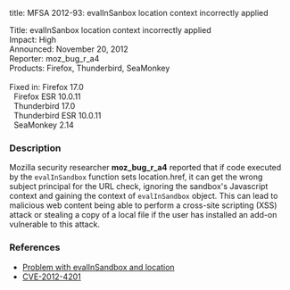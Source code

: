 title: MFSA 2012-93: evalInSanbox location context incorrectly applied

<p>
<span class="label">Title:</span>      evalInSanbox location context incorrectly applied<br/>
<span class="label">Impact:</span>     High<br/>
<span class="label">Announced:</span>  November 20, 2012<br/>
<span class="label">Reporter:</span>   moz_bug_r_a4<br/>
<span class="label">Products:</span>   Firefox, Thunderbird, SeaMonkey<br/>
<br/>
<span class="label">Fixed in:</span>   Firefox 17.0<br/>
<span class="label">&#160;</span>      Firefox ESR 10.0.11<br/>
<span class="label">&#160;</span>      Thunderbird 17.0<br/>
<span class="label">&#160;</span>      Thunderbird ESR 10.0.11<br/>
<span class="label">&#160;</span>      SeaMonkey 2.14<br/>
</p>


<h3>Description</h3>

<p>Mozilla security researcher <strong>moz_bug_r_a4</strong> reported that if code executed by the <code>evalInSandbox</code> function sets location.href, it can get the wrong subject principal for the URL check, ignoring the sandbox's Javascript context and gaining the context of <code>evalInSandbox</code> object. This can lead to malicious web content being able to perform a cross-site scripting (XSS) attack or stealing a copy of a local file if the user has installed an add-on vulnerable to this attack.
</p>


<h3>References</h3>

<ul>
  <li><a href="https://bugzilla.mozilla.org/show_bug.cgi?id=747607">
      Problem with evalInSandbox and location</a></li>
  <li><a href="http://cve.mitre.org/cgi-bin/cvename.cgi?name=CVE-2012-4201" class="ex-ref">CVE-2012-4201</a></li>
</ul>



